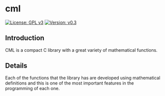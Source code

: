 # cml

[![License: GPL v3](https://img.shields.io/badge/License-GPL%20v3-blue.svg)](http://www.gnu.org/licenses/gpl-3.0)
[![Version: v0.3](https://img.shields.io/badge/Version-v0.3-blue.svg)](https://github.com/COD-Project/cml/releases/tag/v0.3)

## Introduction

CML is a compact C library with a great variety of mathematical functions.

## Details

Each of the functions that the library has are developed using mathematical definitions and this is one of the most important features in the programming of each one.
